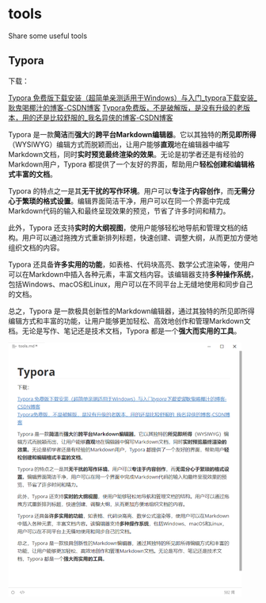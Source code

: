# tools
Share some useful tools  

## Typora

下载：

[Typora 免费版下载安装（超简单亲测适用于Windows）与入门_typora下载安装_耿鬼喝椰汁的博客-CSDN博客](https://blog.csdn.net/m0_57787115/article/details/129140535?ops_request_misc=%7B%22request%5Fid%22%3A%22169191397416800213050829%22%2C%22scm%22%3A%2220140713.130102334..%22%7D&request_id=169191397416800213050829&biz_id=0&utm_medium=distribute.pc_search_result.none-task-blog-2~all~top_positive~default-3-129140535-null-null.142^v92^controlT0_2&utm_term=typora&spm=1018.2226.3001.4187)
[Typora免费版，不是破解版，是没有升级的老版本，用的还是比较舒服的_我名异侠的博客-CSDN博客](https://blog.csdn.net/qq_44627608/article/details/121734682)

Typora 是一款**简洁**而**强大**的**跨平台Markdown编辑器**。它以其独特的**所见即所得**（WYSIWYG）编辑方式而脱颖而出，让用户能够**直观**地在编辑器中编写Markdown文档，同时**实时预览最终渲染的效果**。无论是初学者还是有经验的Markdown用户，Typora 都提供了一个友好的界面，帮助用户**轻松创建和编辑格式丰富的文档**。

Typora 的特点之一是其**无干扰的写作环境**。用户可以**专注于内容创作**，而**无需分心于繁琐的格式设置**。编辑界面简洁干净，用户可以在同一个界面中完成Markdown代码的输入和最终呈现效果的预览，节省了许多时间和精力。

此外，Typora 还支持**实时的大纲视图**，使用户能够轻松地导航和管理文档的结构。用户可以通过拖拽方式重新排列标题，快速创建、调整大纲，从而更加方便地组织文档的内容。

Typora 还具备**许多实用的功能**，如表格、代码块高亮、数学公式渲染等，使用户可以在Markdown中插入各种元素，丰富文档内容。该编辑器支持**多种操作系统**，包括Windows、macOS和Linux，用户可以在不同平台上无缝地使用和同步自己的文档。

总之，Typora 是一款极具创新性的Markdown编辑器，通过其独特的所见即所得编辑方式和丰富的功能，让用户能够更加轻松、高效地创作和管理Markdown文档。无论是写作、笔记还是技术文档，Typora 都是一个**强大而实用的工具**。

<img src="./tools.assets/image-20230813175854468.png" alt="image-20230813175854468" style="zoom:50%;" />